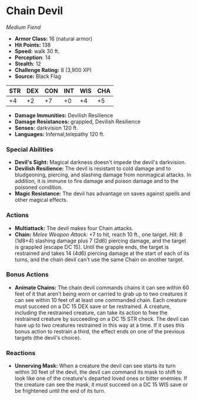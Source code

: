 # Chain Devil

*Medium* *Fiend*

- **Armor Class:** 16 (natural armor)
- **Hit Points:** 138 
- **Speed:** walk 30 ft.
- **Perception**: 14
- **Stealth**: 12
- **Challenge Rating:** 8 (3,900 XP)
- **Source:** Black Flag

| STR | DEX | CON | INT | WIS | CHA |
| --- | --- | --- | --- | --- | --- |
| +4 | +2 | +7 | +0 | +4 | +5 |

- **Damage Immunities:** Devilish Resilience
- **Damage Resistances:** grappled, Devilish Resilience
- **Senses:** darkvision 120 ft.
- **Languages:** Infernal,telepathy 120 ft.

### Special Abilities

- **Devil's Sight:** Magical darkness doesn't impede the devil's darkvision.
- **Devilish Resilience:** The devil is resistant to cold damage and to bludgeoning, piercing, and slashing damage from nonmagical attacks. In addition, it is immune to fire damage and poison damage and to the poisoned condition.
- **Magic Resistance:** The devil has advantage on saves against spells and other magical effects.

### Actions

- **Multiattack:** The devil makes four Chain attacks.
- **Chain:** _Melee Weapon Attack:_ +7 to hit, reach 10 ft., one target. _Hit:_ 8 (1d8+4) slashing damage plus 7 (2d6) piercing damage, and the target is grappled (escape DC 15). Until the grapple ends, the target is restrained and takes 14 (4d6) piercing damage at the start of each of its turns, and the chain devil can't use the same Chain on another target.

### Bonus Actions

- **Animate Chains:** The chain devil commands chains it can see within 60 feet of it that aren't being worn or carried to grab up to two creatures it can see within 10 feet of at least one commanded chain. Each creature must succeed on a DC 15 DEX save or be restrained. A creature, including the restrained creature, can take its action to free the restrained creature by succeeding on a DC 15 STR check. The devil can have up to two creatures restrained in this way at a time. If it uses this bonus action to restrain a third, the effect ends on one of the previous targets (the devil's choice).

### Reactions

- **Unnerving Mask:** When a creature the devil can see starts its turn within 30 feet of the devil, the devil can command its mask to shift to look like one of the creature's departed loved ones or bitter enemies. If the creature can see the mask, it must succeed on a DC 15 WIS save or be frightened until the end of its turn.
